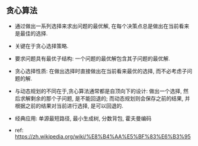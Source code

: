 ## 贪心算法

* 通过做出一系列选择来求出问题的最优解, 在每个决策点总是做出在当前看来是最佳的选择. 
* 关键在于贪心选择策略. 
* 要求问题具有最优子结构: 一个问题的最优解包含其子问题的最优解. 
* 贪心选择性质: 在做出选择时直接做出在当前看来最优的选择, 而不必考虑子问题的解. 

* 与动态规划的不同在于,贪心算法通常都是自顶向下的设计: 做出一个选择, 然后求解剩余的那个子问题, 是不能回退的; 而动态规划则会保存之前的结果, 并根据之前的结果对当前进行选择, 是可以回退的. 

* 经典应用: 单源最短路径, 最小生成树, 分数背包, 霍夫曼编码

* ref: 
https://zh.wikipedia.org/wiki/%E8%B4%AA%E5%BF%83%E6%B3%95